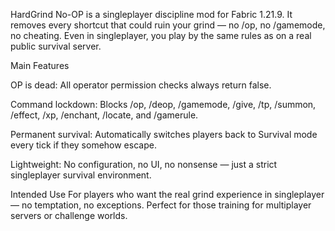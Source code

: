 HardGrind No-OP is a singleplayer discipline mod for Fabric 1.21.9.
It removes every shortcut that could ruin your grind — no /op, no /gamemode, no cheating.
Even in singleplayer, you play by the same rules as on a real public survival server.

Main Features

OP is dead: All operator permission checks always return false.

Command lockdown: Blocks /op, /deop, /gamemode, /give, /tp, /summon, /effect, /xp, /enchant, /locate, and /gamerule.

Permanent survival: Automatically switches players back to Survival mode every tick if they somehow escape.

Lightweight: No configuration, no UI, no nonsense — just a strict singleplayer survival environment.

Intended Use
For players who want the real grind experience in singleplayer — no temptation, no exceptions.
Perfect for those training for multiplayer servers or challenge worlds.
